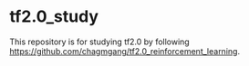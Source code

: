 # tf2.0_study
This repository is for studying tf2.0 by following https://github.com/chagmgang/tf2.0_reinforcement_learning.
